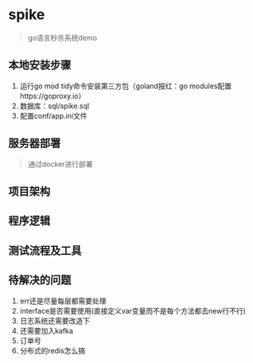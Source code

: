 # spike
> go语言秒杀系统demo

## 本地安装步骤
1. 运行go mod tidy命令安装第三方包（goland报红：go modules配置https://goproxy.io）
2. 数据库：sql/spike.sql
3. 配置conf/app.ini文件

## 服务器部署
> 通过docker进行部署

## 项目架构

## 程序逻辑

## 测试流程及工具

## 待解决的问题
1. err还是尽量每层都需要处理
2. interface是否需要使用(直接定义var变量而不是每个方法都去new行不行)
3. 日志系统还需要改造下
4. 还需要加入kafka
6. 订单号
7. 分布式的redis怎么搞